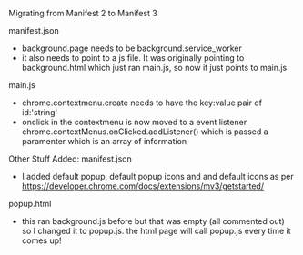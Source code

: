 Migrating from Manifest 2 to Manifest 3

manifest.json
- background.page needs to be background.service_worker
- it also needs to point to a js file. It was originally pointing to background.html which just ran main.js, so now it just points to main.js

main.js
- chrome.contextmenu.create needs to have the key:value pair of id:'string'
- onclick in the contextmenu is now moved to a event listener chrome.contextMenus.onClicked.addListener() which is passed a paramenter which is an array of information



Other Stuff Added:
manifest.json
- I added default popup, default popup icons and and default icons as per https://developer.chrome.com/docs/extensions/mv3/getstarted/

popup.html
- this ran background.js before but that was empty (all commented out) so I changed it to popup.js. the html page will call popup.js every time it comes up!